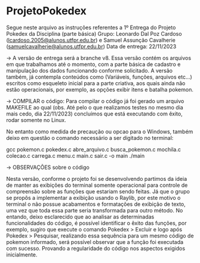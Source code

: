 # ProjetoPokedex

Segue neste arquivo as instruções referentes a 1º Entrega do Projeto Pokedex da Disciplina (parte básica)
Grupo:  Leonardo Dal Poz Cardoso (lcardoso.2005@alunos.utfpr.edu.br) e Samuel Assunção Cavalherie (samuelcavalherie@alunos.utfpr.edu.br)
Data de entrega: 22/11/2023

-> A versão de entrega será a branche v8.
Essa versão contém os arquivos em que trabalhamos até o momento, com a parte básica de cadastro e manipulação dos dados funcionando conforme solicitado. 
A versão também, já contempla conteúdos como (Variáveis, funções, arquivos etc...) escritos como esqueleto inicial para a parte criativa, aos quais ainda não estão operacionais, por exemplo, as opções exibir itens e batalha pokemon.

-> COMPILAR o código: Para compilar o código já foi gerado um arquivo MAKEFILE ao qual (obs. Até pelo o que realizamos testes no mesmo dia mais cedo, dia 22/11/2023) concluímos que está executando com êxito, rodar somente no Linux.

No entanto como medida de precaução ou opcao para o Windows, também deixo em questão o comando necessário a ser digitado no terminal:

gcc pokemon.c pokedex.c abre_arquivo.c busca_pokemon.c mochila.c colecao.c carrega.c menu.c main.c sair.c -o main
./main

-> OBSERVAÇÕES sobre o código

Nesta versão, conforme o projeto foi se desenvolvendo partimos da ideia de manter as exibições do terminal somente operacional para controle de compreensão sobre as funções que estariam sendo feitas. 
Já que o grupo se propôs a implementar a exibição usando o Raylib, por este motivo o terminal o não possue acabamentos e formatações de exibição de texto, uma vez que toda essa parte seria transformada para outro método.
No entando, deixo esclarecido que ao analisar as determinadas funcionalidades do código, é possível identificar o êxito das funções, por exemplo, sugiro que execute o comando Pokedex > Excluir e logo após Pokedex > Pesquisar, realizando
essa sequência para um mesmo código de pokemon informado, será possível observar que a função foi executada com sucesso. Provando a regularidade do código nos aspectos exigidos inicialmente.
